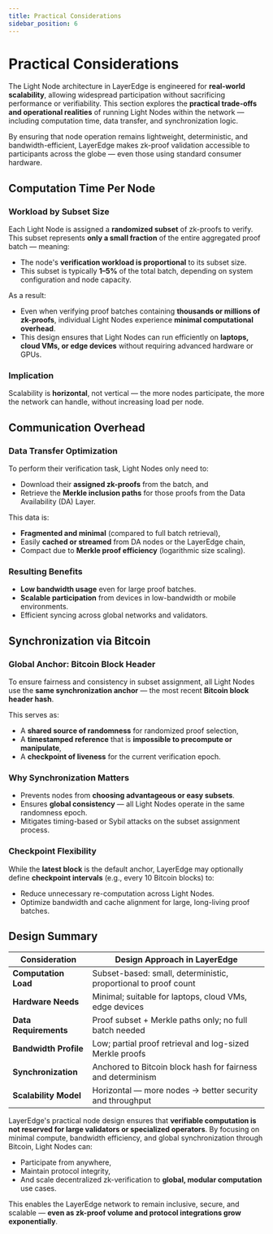 ```yaml
---
title: Practical Considerations
sidebar_position: 6
---
```


# Practical Considerations

The Light Node architecture in LayerEdge is engineered for **real-world scalability**, allowing widespread participation without sacrificing performance or verifiability. This section explores the **practical trade-offs and operational realities** of running Light Nodes within the network — including computation time, data transfer, and synchronization logic.

By ensuring that node operation remains lightweight, deterministic, and bandwidth-efficient, LayerEdge makes zk-proof validation accessible to participants across the globe — even those using standard consumer hardware.

## Computation Time Per Node

### Workload by Subset Size

Each Light Node is assigned a **randomized subset** of zk-proofs to verify. This subset represents **only a small fraction** of the entire aggregated proof batch — meaning:

* The node's **verification workload is proportional** to its subset size.
* This subset is typically **1–5%** of the total batch, depending on system configuration and node capacity.

As a result:

* Even when verifying proof batches containing **thousands or millions of zk-proofs**, individual Light Nodes experience **minimal computational overhead**.
* This design ensures that Light Nodes can run efficiently on **laptops, cloud VMs, or edge devices** without requiring advanced hardware or GPUs.

### Implication

Scalability is **horizontal**, not vertical — the more nodes participate, the more the network can handle, without increasing load per node.

## Communication Overhead

### Data Transfer Optimization

To perform their verification task, Light Nodes only need to:

* Download their **assigned zk-proofs** from the batch, and
* Retrieve the **Merkle inclusion paths** for those proofs from the Data Availability (DA) Layer.

This data is:

* **Fragmented and minimal** (compared to full batch retrieval),
* Easily **cached or streamed** from DA nodes or the LayerEdge chain,
* Compact due to **Merkle proof efficiency** (logarithmic size scaling).

### Resulting Benefits

* **Low bandwidth usage** even for large proof batches.
* **Scalable participation** from devices in low-bandwidth or mobile environments.
* Efficient syncing across global networks and validators.

## Synchronization via Bitcoin

### Global Anchor: Bitcoin Block Header

To ensure fairness and consistency in subset assignment, all Light Nodes use the **same synchronization anchor** — the most recent **Bitcoin block header hash**.

This serves as:

* A **shared source of randomness** for randomized proof selection,
* A **timestamped reference** that is **impossible to precompute or manipulate**,
* A **checkpoint of liveness** for the current verification epoch.

### Why Synchronization Matters

* Prevents nodes from **choosing advantageous or easy subsets**.
* Ensures **global consistency** — all Light Nodes operate in the same randomness epoch.
* Mitigates timing-based or Sybil attacks on the subset assignment process.

### Checkpoint Flexibility

While the **latest block** is the default anchor, LayerEdge may optionally define **checkpoint intervals** (e.g., every 10 Bitcoin blocks) to:

* Reduce unnecessary re-computation across Light Nodes.
* Optimize bandwidth and cache alignment for large, long-living proof batches.

## Design Summary

| Consideration | Design Approach in LayerEdge |
|--------------|----------------------------|
| **Computation Load** | Subset-based: small, deterministic, proportional to proof count |
| **Hardware Needs** | Minimal; suitable for laptops, cloud VMs, edge devices |
| **Data Requirements** | Proof subset + Merkle paths only; no full batch needed |
| **Bandwidth Profile** | Low; partial proof retrieval and log-sized Merkle proofs |
| **Synchronization** | Anchored to Bitcoin block hash for fairness and determinism |
| **Scalability Model** | Horizontal — more nodes → better security and throughput |

LayerEdge's practical node design ensures that **verifiable computation is not reserved for large validators or specialized operators**. By focusing on minimal compute, bandwidth efficiency, and global synchronization through Bitcoin, Light Nodes can:

* Participate from anywhere,
* Maintain protocol integrity,
* And scale decentralized zk-verification to **global, modular computation** use cases.

This enables the LayerEdge network to remain inclusive, secure, and scalable — **even as zk-proof volume and protocol integrations grow exponentially**.